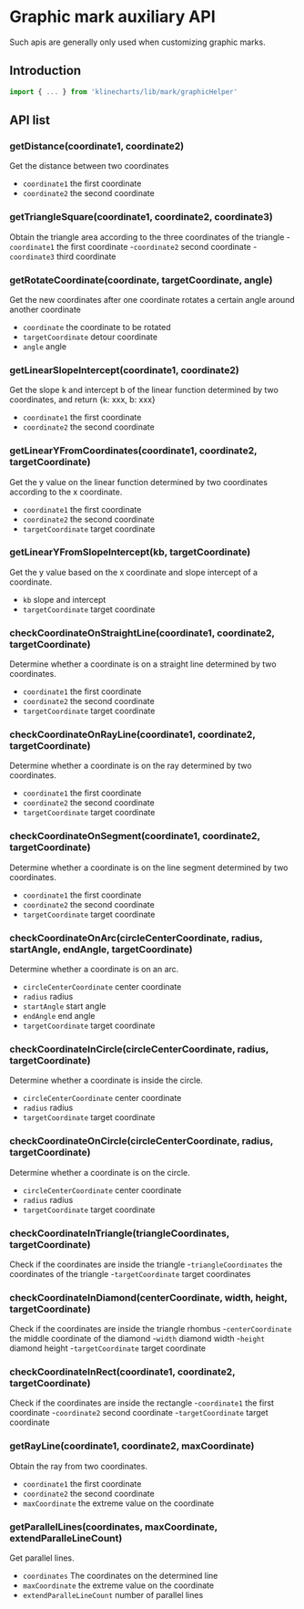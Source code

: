 # Graphic mark auxiliary API

Such apis are generally only used when customizing graphic marks.


## Introduction
```javascript
import { ... } from 'klinecharts/lib/mark/graphicHelper'
```


## API list
### getDistance(coordinate1, coordinate2)
Get the distance between two coordinates
- `coordinate1` the first coordinate
- `coordinate2` the second coordinate


### getTriangleSquare(coordinate1, coordinate2, coordinate3)
Obtain the triangle area according to the three coordinates of the triangle
-`coordinate1` the first coordinate
-`coordinate2` second coordinate
-`coordinate3` third coordinate


### getRotateCoordinate(coordinate, targetCoordinate, angle)
Get the new coordinates after one coordinate rotates a certain angle around another coordinate
- `coordinate` the coordinate to be rotated
- `targetCoordinate` detour coordinate
- `angle` angle


### getLinearSlopeIntercept(coordinate1, coordinate2)
Get the slope k and intercept b of the linear function determined by two coordinates, and return {k: xxx, b: xxx}
- `coordinate1` the first coordinate
- `coordinate2` the second coordinate


### getLinearYFromCoordinates(coordinate1, coordinate2, targetCoordinate)
Get the y value on the linear function determined by two coordinates according to the x coordinate.
- `coordinate1` the first coordinate
- `coordinate2` the second coordinate
- `targetCoordinate` target coordinate


### getLinearYFromSlopeIntercept(kb, targetCoordinate)
Get the y value based on the x coordinate and slope intercept of a coordinate.
- `kb` slope and intercept
- `targetCoordinate` target coordinate


### checkCoordinateOnStraightLine(coordinate1, coordinate2, targetCoordinate)
Determine whether a coordinate is on a straight line determined by two coordinates.
- `coordinate1` the first coordinate
- `coordinate2` the second coordinate
- `targetCoordinate` target coordinate


### checkCoordinateOnRayLine(coordinate1, coordinate2, targetCoordinate)
Determine whether a coordinate is on the ray determined by two coordinates.
- `coordinate1` the first coordinate
- `coordinate2` the second coordinate
- `targetCoordinate` target coordinate


### checkCoordinateOnSegment(coordinate1, coordinate2, targetCoordinate)
Determine whether a coordinate is on the line segment determined by two coordinates.
- `coordinate1` the first coordinate
- `coordinate2` the second coordinate
- `targetCoordinate` target coordinate


### checkCoordinateOnArc(circleCenterCoordinate, radius, startAngle, endAngle, targetCoordinate)
Determine whether a coordinate is on an arc.
- `circleCenterCoordinate` center coordinate
- `radius` radius
- `startAngle` start angle
- `endAngle` end angle
- `targetCoordinate` target coordinate


### checkCoordinateInCircle(circleCenterCoordinate, radius, targetCoordinate)
Determine whether a coordinate is inside the circle.
- `circleCenterCoordinate` center coordinate
- `radius` radius
- `targetCoordinate` target coordinate


### checkCoordinateOnCircle(circleCenterCoordinate, radius, targetCoordinate)
Determine whether a coordinate is on the circle.
- `circleCenterCoordinate` center coordinate
- `radius` radius
- `targetCoordinate` target coordinate


### checkCoordinateInTriangle(triangleCoordinates, targetCoordinate)
Check if the coordinates are inside the triangle
-`triangleCoordinates` the coordinates of the triangle
-`targetCoordinate` target coordinates


### checkCoordinateInDiamond(centerCoordinate, width, height, targetCoordinate)
Check if the coordinates are inside the triangle rhombus
-`centerCoordinate` the middle coordinate of the diamond
-`width` diamond width
-`height` diamond height
-`targetCoordinate` target coordinate


### checkCoordinateInRect(coordinate1, coordinate2, targetCoordinate)
Check if the coordinates are inside the rectangle
-`coordinate1` the first coordinate
-`coordinate2` second coordinate
-`targetCoordinate` target coordinate


### getRayLine(coordinate1, coordinate2, maxCoordinate)
Obtain the ray from two coordinates.
- `coordinate1` the first coordinate
- `coordinate2` the second coordinate
- `maxCoordinate` the extreme value on the coordinate


### getParallelLines(coordinates, maxCoordinate, extendParalleLineCount)
Get parallel lines.
- `coordinates` The coordinates on the determined line
- `maxCoordinate` the extreme value on the coordinate
- `extendParalleLineCount` number of parallel lines
